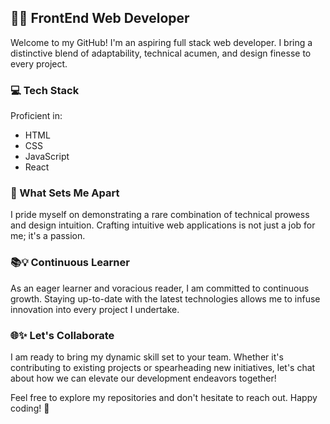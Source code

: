## 👨‍💻 FrontEnd Web Developer

Welcome to my GitHub! I'm an aspiring full stack web developer. I bring a distinctive blend of adaptability, technical acumen, and design finesse to every project.

### 💻 Tech Stack
Proficient in:
- HTML
- CSS
- JavaScript
- React

### 🌟 What Sets Me Apart
I pride myself on demonstrating a rare combination of technical prowess and design intuition. Crafting intuitive web applications is not just a job for me; it's a passion. 

### 📚💡 Continuous Learner
As an eager learner and voracious reader, I am committed to continuous growth. Staying up-to-date with the latest technologies allows me to infuse innovation into every project I undertake.

### 🌐✨ Let's Collaborate
I am ready to bring my dynamic skill set to your team. Whether it's contributing to existing projects or spearheading new initiatives, let's chat about how we can elevate our development endeavors together!

Feel free to explore my repositories and don't hesitate to reach out. Happy coding! 🚀
